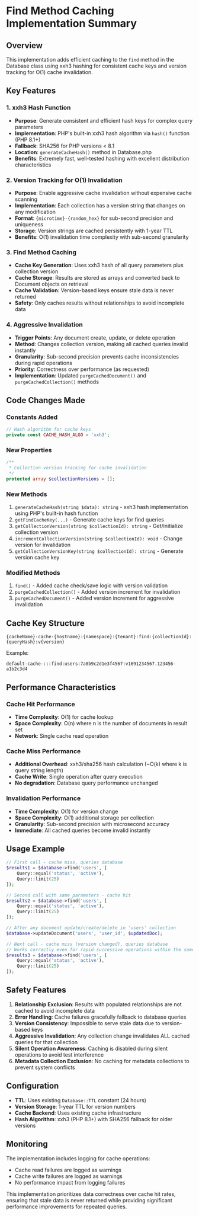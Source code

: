 # Find Method Caching Implementation Summary

## Overview
This implementation adds efficient caching to the `find` method in the Database class using xxh3 hashing for consistent cache keys and version tracking for O(1) cache invalidation.

## Key Features

### 1. xxh3 Hash Function
- **Purpose**: Generate consistent and efficient hash keys for complex query parameters
- **Implementation**: PHP's built-in xxh3 hash algorithm via `hash()` function (PHP 8.1+)
- **Fallback**: SHA256 for PHP versions < 8.1
- **Location**: `generateCacheHash()` method in Database.php
- **Benefits**: Extremely fast, well-tested hashing with excellent distribution characteristics

### 2. Version Tracking for O(1) Invalidation
- **Purpose**: Enable aggressive cache invalidation without expensive cache scanning
- **Implementation**: Each collection has a version string that changes on any modification
- **Format**: `{microtime}-{random_hex}` for sub-second precision and uniqueness
- **Storage**: Version strings are cached persistently with 1-year TTL
- **Benefits**: O(1) invalidation time complexity with sub-second granularity

### 3. Find Method Caching
- **Cache Key Generation**: Uses xxh3 hash of all query parameters plus collection version
- **Cache Storage**: Results are stored as arrays and converted back to Document objects on retrieval
- **Cache Validation**: Version-based keys ensure stale data is never returned
- **Safety**: Only caches results without relationships to avoid incomplete data

### 4. Aggressive Invalidation
- **Trigger Points**: Any document create, update, or delete operation
- **Method**: Changes collection version, making all cached queries invalid instantly
- **Granularity**: Sub-second precision prevents cache inconsistencies during rapid operations
- **Priority**: Correctness over performance (as requested)
- **Implementation**: Updated `purgeCachedDocument()` and `purgeCachedCollection()` methods

## Code Changes Made

### Constants Added
```php
// Hash algorithm for cache keys
private const CACHE_HASH_ALGO = 'xxh3';
```

### New Properties
```php
/**
 * Collection version tracking for cache invalidation
 */
protected array $collectionVersions = [];
```

### New Methods
1. `generateCacheHash(string $data): string` - xxh3 hash implementation using PHP's built-in hash function
2. `getFindCacheKey(...)` - Generate cache keys for find queries
3. `getCollectionVersion(string $collectionId): string` - Get/initialize collection version
4. `incrementCollectionVersion(string $collectionId): void` - Change version for invalidation
5. `getCollectionVersionKey(string $collectionId): string` - Generate version cache key

### Modified Methods
1. `find()` - Added cache check/save logic with version validation
2. `purgeCachedCollection()` - Added version increment for invalidation
3. `purgeCachedDocument()` - Added version increment for aggressive invalidation

## Cache Key Structure
```
{cacheName}-cache-{hostname}:{namespace}:{tenant}:find:{collectionId}:{queryHash}:v{version}
```

Example:
```
default-cache-:::find:users:7a8b9c2d1e3f4567:v1691234567.123456-a1b2c3d4
```

## Performance Characteristics

### Cache Hit Performance
- **Time Complexity**: O(1) for cache lookup
- **Space Complexity**: O(n) where n is the number of documents in result set
- **Network**: Single cache read operation

### Cache Miss Performance
- **Additional Overhead**: xxh3/sha256 hash calculation (~O(k) where k is query string length)
- **Cache Write**: Single operation after query execution
- **No degradation**: Database query performance unchanged

### Invalidation Performance
- **Time Complexity**: O(1) for version change
- **Space Complexity**: O(1) additional storage per collection
- **Granularity**: Sub-second precision with microsecond accuracy
- **Immediate**: All cached queries become invalid instantly

## Usage Example

```php
// First call - cache miss, queries database
$results1 = $database->find('users', [
    Query::equal('status', 'active'),
    Query::limit(25)
]);

// Second call with same parameters - cache hit
$results2 = $database->find('users', [
    Query::equal('status', 'active'), 
    Query::limit(25)
]);

// After any document update/create/delete in 'users' collection
$database->updateDocument('users', 'user_id', $updatedDoc);

// Next call - cache miss (version changed), queries database
// Works correctly even for rapid successive operations within the same second
$results3 = $database->find('users', [
    Query::equal('status', 'active'),
    Query::limit(25)
]);
```

## Safety Features

1. **Relationship Exclusion**: Results with populated relationships are not cached to avoid incomplete data
2. **Error Handling**: Cache failures gracefully fallback to database queries  
3. **Version Consistency**: Impossible to serve stale data due to version-based keys
4. **Aggressive Invalidation**: Any collection change invalidates ALL cached queries for that collection
5. **Silent Operation Awareness**: Caching is disabled during silent operations to avoid test interference
6. **Metadata Collection Exclusion**: No caching for metadata collections to prevent system conflicts

## Configuration

- **TTL**: Uses existing `Database::TTL` constant (24 hours)
- **Version Storage**: 1-year TTL for version numbers
- **Cache Backend**: Uses existing cache infrastructure
- **Hash Algorithm**: xxh3 (PHP 8.1+) with SHA256 fallback for older versions

## Monitoring

The implementation includes logging for cache operations:
- Cache read failures are logged as warnings
- Cache write failures are logged as warnings
- No performance impact from logging failures

This implementation prioritizes data correctness over cache hit rates, ensuring that stale data is never returned while providing significant performance improvements for repeated queries.